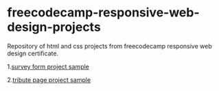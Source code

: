 # freecodecamp-responsive-web-design-projects
Repository of html and css projects from freecodecamp responsive web design certificate.

1.[survey form project sample](https://github.com/megurukiss/freecodecamp-responsive-web-design-projects.git)

2.[tribute page project sample](https://tribute-page.freecodecamp.rocks)
